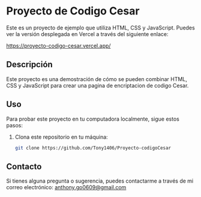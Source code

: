 # Proyecto de Codigo Cesar

Este es un proyecto de ejemplo que utiliza HTML, CSS y JavaScript. Puedes ver la versión desplegada en Vercel a través del siguiente enlace:

https://proyecto-codigo-cesar.vercel.app/

## Descripción

Este proyecto es una demostración de cómo se pueden combinar HTML, CSS y JavaScript para crear una pagina de encriptacion de codigo Cesar.

## Uso

Para probar este proyecto en tu computadora localmente, sigue estos pasos:

1. Clona este repositorio en tu máquina:

   ```bash
   git clone https://github.com/Tony1406/Proyecto-codigoCesar


## Contacto

Si tienes alguna pregunta o sugerencia, puedes contactarme a través de mi correo electrónico: anthony.go0609@gmail.com
